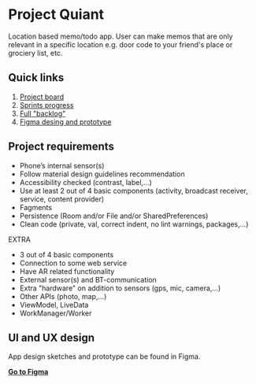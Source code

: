 # Project Quiant

Location based memo/todo app. User can make memos that are only relevant in a specific location e.g. door code to your friend's place or grociery list, etc.

## Quick links
1. [Project board](https://github.com/joonasmkauppinen/project-quaint/projects/1)
2. [Sprints progress](https://github.com/joonasmkauppinen/project-quaint/milestones?direction=asc&sort=due_date&state=open)
3. [Full "backlog"](https://github.com/joonasmkauppinen/project-quaint/issues?utf8=%E2%9C%93&q=is%3Aissue)
4. [Figma desing and prototype](https://www.figma.com/file/rgG0AiB6GlTC68sX7RCXSs/Project-Quaint?node-id=0%3A1)


## Project requirements

* Phone’s internal sensor(s)
* Follow material design guidelines recommendation
* Accessibility checked (contrast, label,...)
* Use at least 2 out of 4 basic components (activity, broadcast receiver, service, content provider)
* Fagments
* Persistence (Room and/or File and/or SharedPreferences)
* Clean code (private, val, correct indent, no lint warnings, packages,...)

EXTRA
* 3 out of 4 basic components
* Connection to some web service
* Have AR related functionality
* External sensor(s) and BT-communication
* Extra "hardware" on addition to sensors (gps, mic, camera,...)
* Other APIs (photo, map,...)
* ViewModel, LiveData
* WorkManager/Worker

## UI and UX design

App design sketches and prototype can be found in Figma.

**[Go to Figma](https://www.figma.com/file/rgG0AiB6GlTC68sX7RCXSs/Project-Quaint?node-id=0%3A1)**
